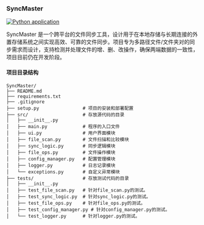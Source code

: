 ### SyncMaster

[![Python application](https://github.com/jin-taiyu/SyncMaster/actions/workflows/python-app.yml/badge.svg)](https://github.com/jin-taiyu/SyncMaster/actions/workflows/python-app.yml)

SyncMaster 是一个跨平台的文件同步工具，设计用于在本地存储与长期连接的外置存储系统之间实现高效、可靠的文件同步。项目专为多路径文件/文件夹对的同步需求而设计，支持检测并处理文件的增、删、改操作，确保两端数据的一致性，项目目前仍在开发阶段。

#### 项目目录结构

```plaintext
SyncMaster/
├── README.md               
├── requirements.txt        
├── .gitignore              
├── setup.py                # 项目的安装和部署配置
├── src/                    # 存放源代码的目录
│   ├── __init__.py         
│   ├── main.py             # 程序的入口文件
│   ├── ui.py               # 用户界面模块
│   ├── file_scan.py        # 文件扫描和比较模块
│   ├── sync_logic.py       # 同步逻辑模块
│   ├── file_ops.py         # 文件操作模块
│   ├── config_manager.py   # 配置管理模块
│   ├── logger.py           # 日志记录模块
│   └── exceptions.py       # 自定义异常模块
├── tests/                  # 存放测试代码的目录
│   ├── __init__.py         
│   ├── test_file_scan.py   # 针对file_scan.py的测试。
│   ├── test_sync_logic.py  # 针对sync_logic.py的测试。
│   ├── test_file_ops.py    # 针对file_ops.py的测试。
│   ├── test_config_manager.py # 针对config_manager.py的测试。
│   └── test_logger.py      # 针对logger.py的测试。

```
